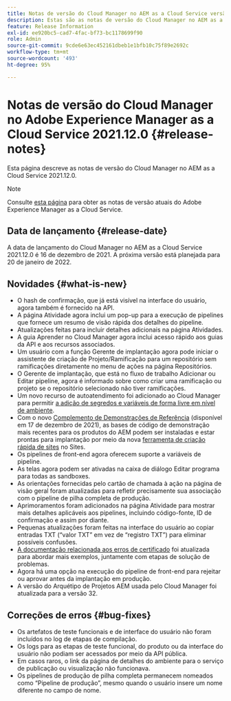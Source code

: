 ```yaml
---
title: Notas de versão do Cloud Manager no AEM as a Cloud Service versão 2021.12.0
description: Estas são as notas de versão do Cloud Manager no AEM as a Cloud Service versão 2021.12.0.
feature: Release Information
exl-id: ee920bc5-cad7-4fac-bf73-bc1178699f90
role: Admin
source-git-commit: 9cde6e63ec452161dbeb1e1bfb10c75f89e2692c
workflow-type: tm+mt
source-wordcount: '493'
ht-degree: 95%

---
```


# Notas de versão do Cloud Manager no Adobe Experience Manager as a Cloud Service 2021.12.0 {#release-notes}

Esta página descreve as notas de versão do Cloud Manager no AEM as a Cloud Service 2021.12.0.

>[!NOTE]
>
>Consulte [esta página](/help/release-notes/release-notes-cloud/release-notes-current.md) para obter as notas de versão atuais do Adobe Experience Manager as a Cloud Service.

## Data de lançamento {#release-date}

A data de lançamento do Cloud Manager no AEM as a Cloud Service 2021.12.0 é 16 de dezembro de 2021. A próxima versão está planejada para 20 de janeiro de 2022.

## Novidades {#what-is-new}

* O hash de confirmação, que já está visível na interface do usuário, agora também é fornecido na API.
* A página Atividade agora inclui um pop-up para a execução de pipelines que fornece um resumo de visão rápida dos detalhes do pipeline.
* Atualizações feitas para incluir detalhes adicionais na página Atividades.
* A guia Aprender no Cloud Manager agora inclui acesso rápido aos guias da API e aos recursos associados.
* Um usuário com a função Gerente de implantação agora pode iniciar o assistente de criação de Projeto/Ramificação para um repositório sem ramificações diretamente no menu de ações na página Repositórios.
* O Gerente de implantação, que está no fluxo de trabalho Adicionar ou Editar pipeline, agora é informado sobre como criar uma ramificação ou projeto se o repositório selecionado não tiver ramificações.
* Um novo recurso de autoatendimento foi adicionado ao Cloud Manager para permitir [a adição de segredos e variáveis de forma livre em nível de ambiente](/help/implementing/cloud-manager/environment-variables.md).
* Com o novo [Complemento de Demonstrações de Referência](/help/journey-sites/demos-add-on/overview.md) (disponível em 17 de dezembro de 2021), as bases de código de demonstração mais recentes para os produtos do AEM podem ser instaladas e estar prontas para implantação por meio da nova [ferramenta de criação rápida de sites](/help/journey-sites/quick-site/overview.md) no Sites.
* Os pipelines de front-end agora oferecem suporte a variáveis de pipeline.
* As telas agora podem ser ativadas na caixa de diálogo Editar programa para todas as sandboxes.
* As orientações fornecidas pelo cartão de chamada à ação na página de visão geral foram atualizadas para refletir precisamente sua associação com o pipeline de pilha completa de produção.
* Aprimoramentos foram adicionados na página Atividade para mostrar mais detalhes aplicáveis aos pipelines, incluindo código-fonte, ID de confirmação e assim por diante.
* Pequenas atualizações foram feitas na interface do usuário ao copiar entradas TXT (“valor TXT” em vez de “registro TXT”) para eliminar possíveis confusões.
* [A documentação relacionada aos erros de certificado](/help/implementing/cloud-manager/managing-ssl-certifications/add-ssl-certificate.md#certificate-errors) foi atualizada para abordar mais exemplos, juntamente com etapas de solução de problemas.
* Agora há uma opção na execução do pipeline de front-end para rejeitar ou aprovar antes da implantação em produção.
* A versão do Arquétipo de Projetos AEM usada pelo Cloud Manager foi atualizada para a versão 32.


## Correções de erros {#bug-fixes}

* Os artefatos de teste funcionais e de interface do usuário não foram incluídos no log de etapas de compilação.
* Os logs para as etapas de teste funcional, do produto ou da interface do usuário não podiam ser acessados por meio da API pública.
* Em casos raros, o link da página de detalhes do ambiente para o serviço de publicação ou visualização não funcionava.
* Os pipelines de produção de pilha completa permanecem nomeados como “Pipeline de produção”, mesmo quando o usuário insere um nome diferente no campo de nome.
